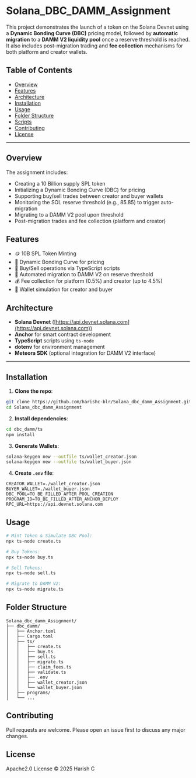# Solana\_DBC\_DAMM\_Assignment

This project demonstrates the launch of a token on the Solana Devnet using a **Dynamic Bonding Curve (DBC)** pricing model, followed by **automatic migration** to a **DAMM V2 liquidity pool** once a reserve threshold is reached. It also includes post-migration trading and **fee collection** mechanisms for both platform and creator wallets.

## Table of Contents

* [Overview](#overview)
* [Features](#features)
* [Architecture](#architecture)
* [Installation](#installation)
* [Usage](#usage)
* [Folder Structure](#folder-structure)
* [Scripts](#scripts)
* [Contributing](#contributing)
* [License](#license)

---

## Overview

The assignment includes:

* Creating a 10 Billion supply SPL token
* Initializing a Dynamic Bonding Curve (DBC) for pricing
* Supporting buy/sell trades between creator and buyer wallets
* Monitoring the SOL reserve threshold (e.g., 85.85) to trigger auto-migration
* Migrating to a DAMM V2 pool upon threshold
* Post-migration trades and fee collection (platform and creator)

## Features

* 🪙 10B SPL Token Minting
* 🧠 Dynamic Bonding Curve for pricing
* 💱 Buy/Sell operations via TypeScript scripts
* 🔄 Automated migration to DAMM V2 on reserve threshold
* 💰 Fee collection for platform (0.5%) and creator (up to 4.5%)
* 🔐 Wallet simulation for creator and buyer

## Architecture

* **Solana Devnet** ([https://api.devnet.solana.com](https://api.devnet.solana.com))
* **Anchor** for smart contract development
* **TypeScript** scripts using `ts-node`
* **dotenv** for environment management
* **Meteora SDK** (optional integration for DAMM V2 interface)

---

## Installation

1. **Clone the repo**:

```bash
git clone https://github.com/harishc-blr/Solana_dbc_damm_Assignment.git
cd Solana_dbc_damm_Assignment
```

2. **Install dependencies**:

```bash
cd dbc_damm/ts
npm install
```

3. **Generate Wallets**:

```bash
solana-keygen new --outfile ts/wallet_creator.json
solana-keygen new --outfile ts/wallet_buyer.json
```

4. **Create ************`.env`************ file**:

```
CREATOR_WALLET=./wallet_creator.json
BUYER_WALLET=./wallet_buyer.json
DBC_POOL=TO_BE_FILLED_AFTER_POOL_CREATION
PROGRAM_ID=TO_BE_FILLED_AFTER_ANCHOR_DEPLOY
RPC_URL=https://api.devnet.solana.com
```

## Usage

```bash
# Mint Token & Simulate DBC Pool:
npx ts-node create.ts

# Buy Tokens:
npx ts-node buy.ts

# Sell Tokens:
npx ts-node sell.ts

# Migrate to DAMM V2:
npx ts-node migrate.ts
```

## Folder Structure

```
Solana_dbc_damm_Assignment/
├── dbc_damm/
│   ├── Anchor.toml
│   ├── Cargo.toml
│   ├── ts/
│   │   ├── create.ts
│   │   ├── buy.ts
│   │   ├── sell.ts
│   │   ├── migrate.ts
│   │   ├── claim_fees.ts
│   │   ├── validate.ts
│   │   ├── .env
│   │   ├── wallet_creator.json
│   │   └── wallet_buyer.json
│   ├── programs/
│   └── ...
```

## Contributing

Pull requests are welcome. Please open an issue first to discuss any major changes.

## License

Apache2.0 License © 2025 Harish C
